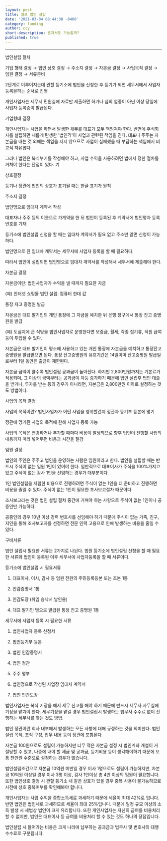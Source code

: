 ```yaml
---
layout: post
title: 셀프 법인 설립
date: '2021-03-04 08:44:38 -0400'
category: funding
author: ccy
short-description: 혼자서도 가능할까?
published: true
---
```


-----

법인설립 절차

기업 형태 결정 → 법인 상호 결정 → 주소지 결정 → 자본금 결정 → 사업목적 결정 → 임원 결정 → 서류준비



2단계로 이루어지는데 관할 등기소에 법인을 신청한 후 등기가 되면 세무서에서 사업자 등록을하는 순서로 진행



개인사업자는 세무서 민원실에 자료만 제출하면 허가나 심의 업종이 아닌 이상 당일에 사업자 등록증이 발급된다. 



기업형태 결정 

개인사업자는 사업을 하면서 발생한 채무를 대표가 모두 책임져야 한다. 반면에 주식회사를 설립하면 새롭게 탄생한 '법인격'이 사업과 관련된 책임을 진다. 대표나 주주는 자본금을 내는 것 외에는 책임을 지지 않으므로 사업이 실패했을 때 부담하는 책임에서 비교적 자유롭다. 

그러나 법인은 복식부기를 작성해야 하고, 사업 수익을 사용하려면 법에서 정한 절차를 거쳐야 한다는 단점이 있다. 겨



상호결정 

등기나 정관에 법인의 상호가 표기될 때는 한글 표기가 원칙 



주소지 결정

법인명으로 임대차 계약서 작성 

대표자나 주주 등의 이름으로 가계약을 한 뒤 법인이 등록된 후 계약서에 법인명과 등록번호를 기재 

등기소에 법인설립 신청을 할 때는 임대차 계약서가 필요 없고 주소만 알면 신청이 가능하다. 

법인명으로 된 임대차 계약서는 세무서에 사업자 등록을 할 때 필요하다. 

따라서 법인이 설립되면 법인명으로 임대차 계약서를 작성해서 세무서에 제출해야 한다. 



자본금 결정 

자본금이란: 법인사업자가 수익을 낼 때까지 필요한 자금 

(예) 인터넷 쇼핑몰 법인 설립: 컴퓨터 한대 값

통장 자고 증명원 발급 

자본금은 대표 발기인의 개인 통장에 그 자금을 예치한 뒤 은행 창구에서 통장 잔고 증명원을 발급 

(예) 도심지에 큰 식당을 법인사업자로 운영한다면 보증금, 월세, 각종 집기류, 직원 급여 등이 투입될 수 있다. 

자본금은 대표 발기인이 평소에 사용하고 있는 개인 통장에 자본금을 예치하고 통장잔고증명원을 발급받으면 된다. 통장 잔고증명원의 유효기간은 14일이며 잔고증명원 발급일로부터 1일 동안은 출금이 제한된다. 



자본금 금액이 클수록 법인설립 공과금이 높아진다. 하지만 2,800만원까지는 기본료가 적용되며, 그 이상의 금액부터는 공과금이 차등 증가하기 때문에 법인 설립후 법인 대출을 받거나, 투자를 받는 등의 경우가 아니라면, 자본금은 2,800만원 이하로 설정하는 것도 방법이다. 





사업의 목적 결정 

사업의 목적이란? 법인사업자가 어떤 사업을 영위할건지 정관과 등기부 등본에 명기 

정관에 명기된 사업의 목적에 한해 사업자 등록 가능 

사업의 목적은 변경하거나 추가할 때마다 비용이 발생되므로 향후 법인이 진행할 사업의 내용까지 미리 넣어두면 비용과 시간을 절감 



임원 결정 

법인의 주인은 주주고 법인을 운영하는 사람은 임원이라고 한다. 법인을 설립할 때는 반드시 주식이 없는 임원 1인이 있어야 한다. 일반적으로 대표이사가 주식을 100%가지고 있고 주식이 없는 감사 1인을 선임하는 경우가 대부분이다. 



1인 법인설립을 저렴한 비용으로 진행하려면 주식이 없는 1인을 더 준비하고 진행하면 비용을 줄일 수 있다. 주식이 없는 1인이 필요한 조사보고절차 때문이다. 

조사보고라는 것은 법인 설립 절차 중간에 거쳐야 하는 사항으로 주식이 없는 1인이나 공증인만 가능하다. 

공증인의 경우 10년 이상 경력 변호사를 선임해야 하기 때문에 주식이 없는 가족, 친구, 지인을 통해 조사보고자를 선정하면 전문 인력 고용으로 인해 발생하는 비용을 줄일 수 있다. 



구비서류 

법인 설립시 필요한 서류는 2가지로 나뉜다. 법원 등기소에 법인설립 신청을 할 때 필요한 서류와 법인이 등록된 이후 세무서에 사업자등록을 할 때 서류이다. 



등기소에 법인설립 시 필요서류 

1. 대표이사, 이사, 감사 등 임원 전원의 주민등록등본 또는 초본 1통 

2. 인감증명서 1통

3. 인감도장 (취임 승낙서 날인용) 

4. 대표 발기인 명으로 발급된 통장 잔고 증명원 1통 



세무서에 사업자 등록 시 필요한 서류 

1. 법인사업자 등록 신청서 

2. 법인등기부 등본

3. 법인 인감증명서 

4. 법인 정관

5. 주주 명부

6. 법인명으로 작성된 사업장 임대차 계약서

7. 법인 인간도장


법인사업자는 복식 기장을 해서 세무 신고를 해야 하기 때문에 반드시 세무사 사무실에 기장을 맡겨야 한다. 세무기장을 맡길 경우 법인설립시 발생하는 법무사 수수료 없이 진행하는 세무사를 찾는 것도 방법. 



법인 정관이란 회사 내부에서 발생하는 모든 사항에 대해 규졍하는 것을 의미한다. 법인설립 목적, 조직 구성, 업무 내용 등이 정관에 포함된다. 



자본금 100원으로도 설립이 가능하지만 너무 적은 자본금 설정 시 법인계좌 개설이 거절당할 수 있고, 나중에 내야 할 세금 및 공과금, 등기비용 등이 생각해야하기 때문에 보통 천만원 수준으로 설정하는 경우가 많습니다.  



법인설립조건으로 자본금 10억원 미만일 경우 이사 1명으로도 설립이 가능하지만, 자본금 10억원 이상일 경우 이사 3명 이상, 감사 1인이상 총 4인 이상의 임원이 필요합니다. 또한 법인상호 결정 시 관할 등기소 내 같은 상호가 있을 경우 중복 사용이 불가능하므로 사전에 상호 중복여부를 확인해봐야 합니다.  



개인사업자는 사업 수익을 종합소득세로 과세하기 때문에 세율이 최대 42%로 입니다. 반면 법인은 법인세로 과세하므로 세율이 최대 25%입니다. 때문에 일정 규모 이상의 소득 발생 시 세법상 법인이 크게 유리합니다. 또한 개인사업자는 자신의 급여를 비용처리 할 수 없지만, 법인은 대표이사 등 급여를 비용처리 할 수 있는 것도 하나의 장점입니다.  





법인설립 시 들어가는 비용은 크게 나라에 납부하는 공과금과 법무사 및 변호사의 대행 수수료로 구분됩니다.  
